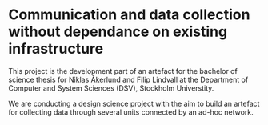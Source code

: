 # Communication and data collection without dependance on existing infrastructure

This project is the development part of an artefact for the bachelor of science thesis for Niklas Åkerlund and Filip Lindvall at the Department of Computer and System Sciences (DSV), Stockholm Universtity.

We are conducting a design science project with the aim to build an artefact for collecting data through several units connected by an ad-hoc network.
